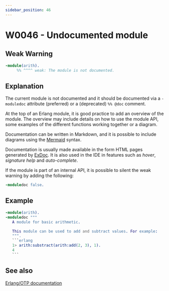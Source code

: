 ```yaml
---
sidebar_position: 46
---
```


# W0046 - Undocumented module

## Weak Warning

```erlang
-module(arith).
     %% ^^^^ weak: The module is not documented.
```

## Explanation

The current module is not documented and it should be documented via a
`-moduledoc` attribute (preferred) or a (deprecated) `%% @doc` comment.

At the top of an Erlang module, it is good practice to add an overview of the
module. The overview may include details on how to use the module API, some
examples of the different functions working together or a diagram.

Documentation can be written in Markdown, and it is possible to include diagrams
using the [Mermaid](https://mermaid.js.org/) syntax.

Documentation is usually made available in the form HTML pages generated by
[ExDoc](https://github.com/elixir-lang/ex_doc). It is also used in the IDE in
features such as _hover_, _signature help_ and _auto-complete_.

If the module is part of an internal API, it is possible to silent the weak
warning by adding the following:

```erlang
-moduledoc false.
```

## Example

````erlang
-module(arith).
-moduledoc """
   A module for basic arithmetic.

   This module can be used to add and subtract values. For example:
   """.
   ```erlang
   1> arith:substract(arith:add(2, 3), 1).
   4
   ```
````

## See also

[Erlang/OTP documentation](https://www.erlang.org/doc/reference_manual/documentation.html)
